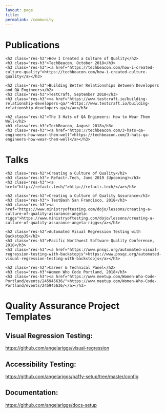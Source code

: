 ```yaml
---
layout: page
title: 
permalink: /community
---
```


<!-- <div>
	<p>Hello! You can view my resume below, or click here to download a PDF version:
<a class='res-link' href="/angela-riggs-resume.pdf" target="_blank">Angela's Resume</a></p>
</div> -->

<div>
	<h1 class="res-sec-title">Publications</h1>

	<h2 class="res-h2">How I Created a Culture of Quality</h2>
	<h3 class="res-h3">TechBeacon, October 2018</h3>
	<h3 class="res-h3"><a href="https://techbeacon.com/how-i-created-culture-quality">https://techbeacon.com/how-i-created-culture-quality</a></h3>

	<h2 class="res-h2">Building Better Relationships Between Developers and QA Engineers</h2>
	<h3 class="res-h3">TestCraft, September 2018</h3>
	<h3 class="res-h3"><a href="https://www.testcraft.io/building-relationship-developers-qa/">https://www.testcraft.io/building-relationship-developers-qa/</a></h3>

	<h2 class="res-h2">The 3 Hats of QA Engineers: How to Wear Them Well</h2>
	<h3 class="res-h3">TechBeacon, August 2018</h3>
	<h3 class="res-h3"><a href="https://techbeacon.com/3-hats-qa-engineers-how-wear-them-well">https://techbeacon.com/3-hats-qa-engineers-how-wear-them-well</a></h3>

</div>

<div>
	<h1 class="res-sec-title">Talks</h1>

	<h2 class="res-h2">Creating a Culture of Quality</h2>
	<h3 class="res-h3"> Refactr.Tech, June 2019 (Upcoming)</h3>
	<h3 class="res-h3"><a href="http://refactr.tech/">http://refactr.tech/</a></h3>

	<h2 class="res-h2">Creating a Culture of Quality Assurance</h2>
	<h3 class="res-h3"> TestBash San Francisco, 2018</h3>
	<h3 class="res-h3"><a href="https://www.ministryoftesting.com/dojo/lessons/creating-a-culture-of-quality-assurance-angela-riggs">https://www.ministryoftesting.com/dojo/lessons/creating-a-culture-of-quality-assurance-angela-riggs</a></h3>

	<h2 class="res-h2">Automated Visual Regression Testing with BackstopJS</h2>
	<h3 class="res-h3">Pacific Northwest Software Quality Conference, 2018</h3>
	<h3 class="res-h3"><a href="https://www.pnsqc.org/automated-visual-regression-testing-with-backstopjs">https://www.pnsqc.org/automated-visual-regression-testing-with-backstopjs</a></h3>

	<h2 class="res-h2">Career & Technical Panel</h2>
	<h3 class="res-h3">Women Who Code Portland, 2018</h3>
	<h3 class="res-h3"><a href="https://www.meetup.com/Women-Who-Code-Portland/events/245945636/">https://www.meetup.com/Women-Who-Code-Portland/events/245945636/</a></h3>
</div>

<div>
	<h1 class="res-sec-title" id="internet-pres">Quality Assurance Project Templates</h1>
	<h2 class="res-h2">Visual Regression Testing:</h2><a href="https://github.com/angelariggs/visual-regression" class="internet-pres-link">https://github.com/angelariggs/visual-regression</a>
	<h2 class="res-h2">Accessibility Testing:</h2><a href="https://github.com/angelariggs/pa11y-setup/tree/master/config" class="internet-pres-link">https://github.com/angelariggs/pa11y-setup/tree/master/config</a>
	<h2 class="res-h2">Documentation:</h2><a href="https://github.com/angelariggs/docs-setup" class="internet-pres-link">https://github.com/angelariggs/docs-setup</a>
</div>
